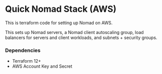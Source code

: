 # Quick Nomad Stack (AWS)

This is terraform code for setting up Nomad on AWS.

This sets up Nomad servers, a Nomad client autoscaling group, load balancers
for servers and client workloads, and subnets + security groups.

### Dependencies

- Terraform 12+
- AWS Account Key and Secret
